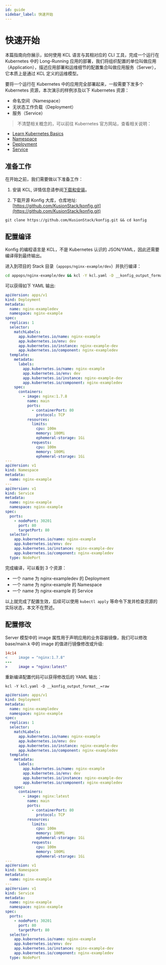 ```yaml
---
id: guide
sidebar_label: 快速开始
---
```


# 快速开始

本篇指南向你展示，如何使用 KCL 语言与其相对应的 CLI 工具，完成一个运行在 Kubernetes 中的 Long-Running 应用的部署，我们将组织配置的单位叫做应用（Application），描述应用部署和运维细节的配置集合叫做应用服务（Server），它本质上是通过 KCL 定义的运维模型。

要将一个运行在 Kubernetes 中的应用完全部署起来，一般需要下发多个 Kubernetes 资源，本次演示的样例涉及以下 Kubernetes 资源：

- 命名空间（Namespace）
- 无状态工作负载（Deployment）
- 服务（Service）

> 不清楚相关概念的，可以前往 Kubernetes 官方网站，查看相关说明：

- [Learn Kubernetes Basics](https://kubernetes.io/docs/tutorials/kubernetes-basics/)
- [Namespace](https://kubernetes.io/docs/concepts/overview/working-with-objects/namespaces/)
- [Deployment](https://kubernetes.io/docs/concepts/workloads/controllers/deployment/)
- [Service](https://kubernetes.io/docs/concepts/services-networking/service/)

## 准备工作

在开始之前，我们需要做以下准备工作：

1. 安装 KCL, 详情信息请参阅[下载和安装](/docs/user_docs/getting-started/install)。

2. 下载开源 Konfig 大库，仓库地址: [https://github.com/KusionStack/konfig.git](https://github.com/KusionStack/konfig.git)

```shell
git clone https://github.com/KusionStack/konfig.git && cd konfig
```

## 配置编译

Konfig 的编程语言是 KCL，不是 Kubernetes 认识的 JSON/YAML，因此还需要编译得到最终输出。

进入到项目的 Stack 目录（`appops/nginx-example/dev`）并执行编译：

```bash
cd appops/nginx-example/dev && kcl -Y kcl.yaml -D __konfig_output_format__=raw
```

可以获得如下 YAML 输出:

```yaml
apiVersion: apps/v1
kind: Deployment
metadata:
  name: nginx-exampledev
  namespace: nginx-example
spec:
  replicas: 1
  selector:
    matchLabels:
      app.kubernetes.io/name: nginx-example
      app.kubernetes.io/env: dev
      app.kubernetes.io/instance: nginx-example-dev
      app.kubernetes.io/component: nginx-exampledev
  template:
    metadata:
      labels:
        app.kubernetes.io/name: nginx-example
        app.kubernetes.io/env: dev
        app.kubernetes.io/instance: nginx-example-dev
        app.kubernetes.io/component: nginx-exampledev
    spec:
      containers:
        - image: nginx:1.7.8
          name: main
          ports:
            - containerPort: 80
              protocol: TCP
          resources:
            limits:
              cpu: 100m
              memory: 100Mi
              ephemeral-storage: 1Gi
            requests:
              cpu: 100m
              memory: 100Mi
              ephemeral-storage: 1Gi
---
apiVersion: v1
kind: Namespace
metadata:
  name: nginx-example
---
apiVersion: v1
kind: Service
metadata:
  name: nginx-example
  namespace: nginx-example
spec:
  ports:
    - nodePort: 30201
      port: 80
      targetPort: 80
  selector:
    app.kubernetes.io/name: nginx-example
    app.kubernetes.io/env: dev
    app.kubernetes.io/instance: nginx-example-dev
    app.kubernetes.io/component: nginx-exampledev
  type: NodePort
```

完成编译，可以看到 3 个资源：

- 一个 name 为 nginx-exampledev 的 Deployment
- 一个 name 为 nginx-example 的 Namespace
- 一个 name 为 nginx-example 的 Service

以上就完成了配置生效，后续可以使用 `kubectl apply` 等命令下发并检查资源的实际状态，本文不在赘述。

## 配置修改

Server 模型中的 image 属性用于声明应用的业务容器镜像，我们可以修改 base/main.k 中的 image 的值进行镜像修改或升级:

```diff
14c14
<     image = "nginx:1.7.8"
---
>     image = "nginx:latest"
```

重新编译配置代码可以获得修改后的 YAML 输出：

```shell
kcl -Y kcl.yaml -D __konfig_output_format__=raw
```

```yaml
apiVersion: apps/v1
kind: Deployment
metadata:
  name: nginx-exampledev
  namespace: nginx-example
spec:
  replicas: 1
  selector:
    matchLabels:
      app.kubernetes.io/name: nginx-example
      app.kubernetes.io/env: dev
      app.kubernetes.io/instance: nginx-example-dev
      app.kubernetes.io/component: nginx-exampledev
  template:
    metadata:
      labels:
        app.kubernetes.io/name: nginx-example
        app.kubernetes.io/env: dev
        app.kubernetes.io/instance: nginx-example-dev
        app.kubernetes.io/component: nginx-exampledev
    spec:
      containers:
        - image: nginx:latest
          name: main
          ports:
            - containerPort: 80
              protocol: TCP
          resources:
            limits:
              cpu: 100m
              memory: 100Mi
              ephemeral-storage: 1Gi
            requests:
              cpu: 100m
              memory: 100Mi
              ephemeral-storage: 1Gi
---
apiVersion: v1
kind: Namespace
metadata:
  name: nginx-example
---
apiVersion: v1
kind: Service
metadata:
  name: nginx-example
  namespace: nginx-example
spec:
  ports:
    - nodePort: 30201
      port: 80
      targetPort: 80
  selector:
    app.kubernetes.io/name: nginx-example
    app.kubernetes.io/env: dev
    app.kubernetes.io/instance: nginx-example-dev
    app.kubernetes.io/component: nginx-exampledev
  type: NodePort
```

